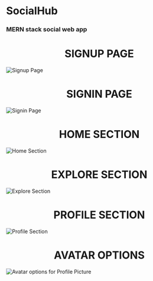 # SocialHub
<h3> MERN stack social web app </h3>

<h1 align="center">SIGNUP PAGE</h1>

![Signup Page](https://github.com/AmanTech07/SocialHub/assets/87381439/63825bc5-2a24-4a6e-88b7-a53ba04f2544)

<h1 align="center">SIGNIN PAGE</h1>

![Signin Page](https://github.com/AmanTech07/SocialHub/assets/87381439/12d070d6-0d6a-457d-a6c5-0ead50e84265)

<h1 align="center">HOME SECTION</h1>

![Home Section](https://github.com/AmanTech07/SocialHub/assets/87381439/ba9bf63d-5f6d-41d2-9bba-82f4ae4d0e04)

<h1 align="center">EXPLORE SECTION</h1>

![Explore Section](https://github.com/AmanTech07/SocialHub/assets/87381439/62b712e5-718a-49b4-96d5-cbdb10caef55)

<h1 align="center">PROFILE SECTION</h1>

![Profile Section](https://github.com/AmanTech07/SocialHub/assets/87381439/fa07a8e3-91d6-42d7-85d2-0855478835c4)

<h1 align="center">AVATAR OPTIONS</h1>

![Avatar options for Profile Picture](https://github.com/AmanTech07/SocialHub/assets/87381439/8fed848b-591d-413b-8ca4-b341df55c72f)

